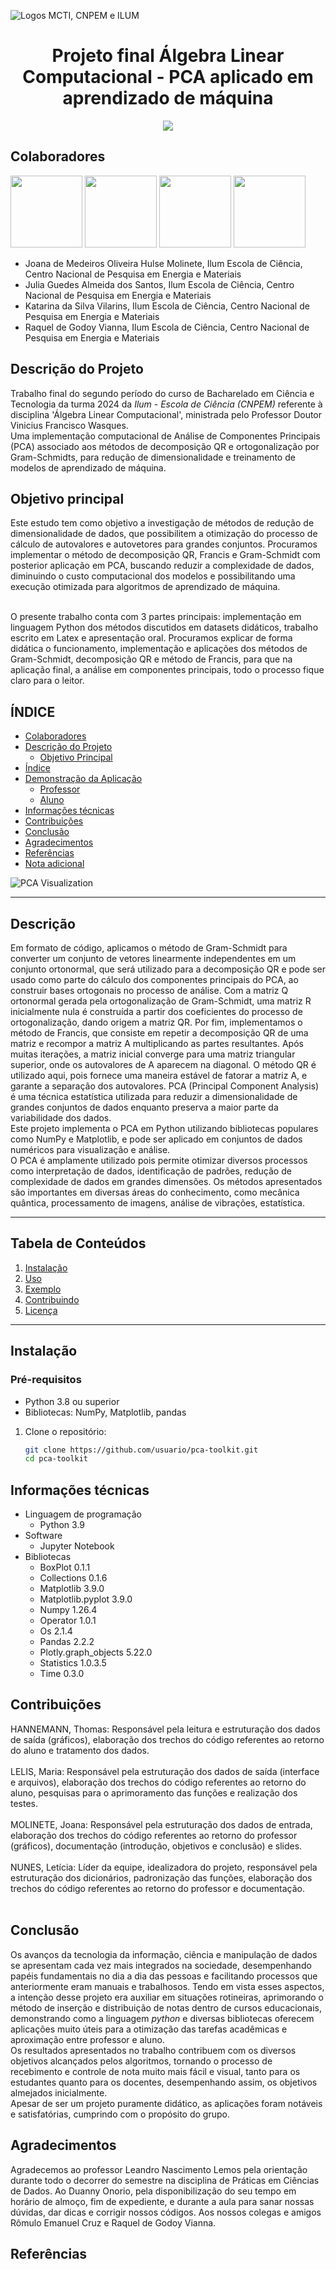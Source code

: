 ![Logos MCTI, CNPEM e ILUM](https://github.com/leticiaalmnunes/PCD---Boletim/assets/172425156/93c3eb13-410c-40c0-a412-7096187678a4)
<h1 align='center'> Projeto final Álgebra Linear Computacional - PCA aplicado em aprendizado de máquina </h1>

<p align="center">
<img loading="lazy" src="http://img.shields.io/static/v1?label=STATUS&message=EM%20DESENVOLVIMENTO&color=GREEN&style=for-the-badge"/>
</p>

## Colaboradores
[<img src="https://avatars.githubusercontent.com/u/172425100?v=4" width=115>](https://github.com/jojomolinetes)
[<img src="https://avatars.githubusercontent.com/u/172425104?v=4" width=115>](https://github.com/JuliaGuedesASantos)
[<img src="https://avatars.githubusercontent.com/u/172425156?v=4" width=115>](https://github.com/KatarinaVilarins)
[<img src="https://avatars.githubusercontent.com/u/172424981?v=4" width=115>](https://github.com/RaquelGVianna)


* Joana de Medeiros Oliveira Hulse Molinete, Ilum Escola de Ciência, Centro Nacional de Pesquisa em Energia e Materiais
* Julia Guedes Almeida dos Santos, Ilum Escola de Ciência, Centro Nacional de Pesquisa em Energia e Materiais
* Katarina da Silva Vilarins, Ilum Escola de Ciência, Centro Nacional de Pesquisa em Energia e Materiais
* Raquel de Godoy Vianna, Ilum Escola de Ciência, Centro Nacional de Pesquisa em Energia e Materiais

## Descrição do Projeto
Trabalho final do segundo período do curso de Bacharelado em Ciência e Tecnologia da turma 2024 da _Ilum - Escola de Ciência (CNPEM)_ referente à disciplina 'Álgebra Linear Computacional', ministrada pelo Professor Doutor Vinicius Francisco Wasques.<br>
Uma implementação computacional de Análise de Componentes Principais (PCA) associado aos métodos de decomposição QR e ortogonalização por Gram-Schmidts, para redução de dimensionalidade e treinamento de modelos de aprendizado de máquina.  

## Objetivo principal 
Este estudo tem como objetivo a investigação de métodos de redução de dimensionalidade de dados, que possibilitem a otimização do processo de cálculo de autovalores e autovetores para grandes conjuntos. Procuramos implementar o método de decomposição QR, Francis e Gram-Schmidt com posterior aplicação em PCA, buscando reduzir a complexidade de dados, diminuindo o custo computacional dos modelos e possibilitando uma execução otimizada para algoritmos de aprendizado de máquina.
 
<br>
O presente trabalho conta com 3 partes principais: implementação em linguagem Python dos métodos discutidos em datasets didáticos, trabalho escrito em Latex e apresentação oral. Procuramos explicar de forma didática o funcionamento, implementação e aplicações dos métodos de Gram-Schmidt, decomposição QR e método de Francis, para que na aplicação final, a análise em componentes principais, todo o processo fique claro para o leitor.

<br>

## ÍNDICE
* [Colaboradores](#colaboradores)
* [Descrição do Projeto](#descrição-do-projeto)
  - [Objetivo Principal](#objetivo-principal)
* [Índice](#índice)
* [Demonstração da Aplicação](#demonstração-da-aplicação)
  - [Professor](#professor)
  - [Aluno](#aluno)
* [Informações técnicas](#informações-técnicas)
* [Contribuições](#contribuições)
* [Conclusão](#conclusão)
* [Agradecimentos](#agradecimentos)
* [Referências](#referências)
* [Nota adicional](#nota-adicional)


![PCA Visualization](https://via.placeholder.com/800x400?rtext=PCA+Graph)  

---

## **Descrição**  
Em formato de código, aplicamos o método de Gram-Schmidt para converter um conjunto de vetores linearmente independentes em um conjunto ortonormal, que será utilizado para a decomposição QR e pode ser usado como parte do cálculo dos componentes principais do PCA, ao construir bases ortogonais no processo de análise. Com a matriz Q ortonormal gerada pela ortogonalização de Gram-Schmidt, uma matriz R inicialmente nula é construída a partir dos coeficientes do processo de ortogonalização, dando origem a matriz QR. Por fim, implementamos o método de Francis, que consiste em repetir a decomposição QR de uma matriz e recompor a matriz A multiplicando as partes resultantes. Após muitas iterações, a matriz inicial converge para uma matriz triangular superior, onde os autovalores de A aparecem na diagonal. O método QR é utilizado aqui, pois fornece uma maneira estável de fatorar a matriz A, e garante a separação dos autovalores. 
PCA (Principal Component Analysis) é uma técnica estatística utilizada para reduzir a dimensionalidade de grandes conjuntos de dados enquanto preserva a maior parte da variabilidade dos dados.  
Este projeto implementa o PCA em Python utilizando bibliotecas populares como NumPy e Matplotlib, e pode ser aplicado em conjuntos de dados numéricos para visualização e análise.  
O PCA é amplamente utilizado pois permite otimizar diversos processos como interpretação de dados, identificação de padrões, redução de complexidade de dados em grandes dimensões.  Os métodos apresentados são importantes em diversas áreas do conhecimento, como mecânica quântica, processamento de imagens, análise de vibrações, estatística.

---

## **Tabela de Conteúdos**  
1. [Instalação](#instalação)  
2. [Uso](#uso)  
3. [Exemplo](#exemplo)  
4. [Contribuindo](#contribuindo)  
5. [Licença](#licença)  

---

## **Instalação**  
### Pré-requisitos  
- Python 3.8 ou superior  
- Bibliotecas: NumPy, Matplotlib, pandas  

1. Clone o repositório:  
   ```bash  
   git clone https://github.com/usuario/pca-toolkit.git  
   cd pca-toolkit  

## Informações técnicas
* Linguagem de programação
  - Python 3.9
* Software
  - Jupyter Notebook
* Bibliotecas
  - BoxPlot 0.1.1
  - Collections 0.1.6
  - Matplotlib 3.9.0
  - Matplotlib.pyplot 3.9.0
  - Numpy 1.26.4
  - Operator 1.0.1
  - Os 2.1.4
  - Pandas 2.2.2
  - Plotly.graph_objects 5.22.0
  - Statistics 1.0.3.5
  - Time 0.3.0

## Contribuições
HANNEMANN, Thomas: Responsável pela leitura e estruturação dos dados de saída (gráficos), elaboração dos trechos do código referentes ao retorno do aluno e tratamento dos dados.
<br><br>
LELIS, Maria: Responsável pela estruturação dos dados de saída (interface e arquivos), elaboração dos trechos do código referentes ao retorno do aluno, pesquisas para o aprimoramento das funções e realização dos testes. 
<br><br>
MOLINETE, Joana: Responsável pela estruturação dos dados de entrada, elaboração dos trechos do código referentes ao retorno do professor (gráficos), documentação (introdução, objetivos e conclusão) e slides.
<br><br>
NUNES, Letícia: Líder da equipe, idealizadora do projeto, responsável pela estruturação dos dicionários, padronização das funções, elaboração dos trechos do código referentes ao retorno do professor e documentação.
<br><br>

## Conclusão
Os avanços da tecnologia da informação, ciência e manipulação de dados se apresentam cada vez mais integrados na sociedade, desempenhando papéis fundamentais no dia a dia das pessoas e facilitando processos que anteriormente eram manuais e trabalhosos. Tendo em vista esses aspectos, a intenção desse projeto era auxiliar em situações rotineiras, aprimorando o método de inserção e distribuição de notas dentro de cursos educacionais, demonstrando como a linguagem _python_ e diversas bibliotecas oferecem aplicações muito úteis para a otimização das tarefas acadêmicas e aproximação entre professor e aluno. <br>
Os resultados apresentados no trabalho contribuem com os diversos objetivos alcançados pelos algoritmos, tornando o processo de recebimento e controle de nota muito mais fácil e visual, tanto para os estudantes quanto para os docentes, desempenhando assim, os objetivos almejados inicialmente.<br>
Apesar de ser um projeto puramente didático, as aplicações foram notáveis e satisfatórias, cumprindo com o propósito do grupo.<br>

## Agradecimentos
Agradecemos ao professor Leandro Nascimento Lemos pela orientação durante todo o decorrer do semestre na disciplina de Práticas em Ciências de Dados. Ao Duanny Onorio, pela disponibilização do seu tempo em horário de almoço, fim de expediente, e durante a aula para sanar nossas dúvidas, dar dicas e corrigir nossos códigos. Aos nossos colegas e amigos Rômulo Emanuel Cruz e Raquel de Godoy Vianna.

## Referências
